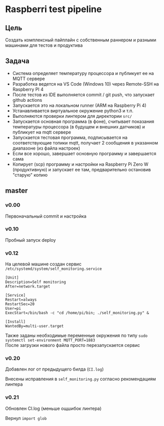# Raspberri test pipeline

## Цель

Создать комплексный пайплайн с собственным раннером и разными машинами для тестов и продуктива

## Задача

* Система определяет температуру процессора и публикует ее на MQTT сервере
* Разработка ведется на VS Code (Windows 10) через Remote-SSH на Raspberry PI 4
* После тестов из IDE выполняется commit / git push, что запускает github actions 
* Запускается это на локальном runner (ARM на Raspberry Pi 4)
* Устанавливается виртуальное окружение python3 и т.п.
* Выполняются проверки линтером для директории `src/`
* Запускается основная программа (в фоне), считывает показания температуры процессора (в будущем и внешних датчиков) и публикует на mqtt сервере
* Запускается тестовая программа, подписывается на соответствующие топики mqtt, получает 2 сообщения в указанном диапазоне (из файла настроек)
* Если все хорошо, завершает основную программу и завершается сама
* Копирует (scp) программу и настройки на Raspberry Pi Zero W (продуктивную) и запускает ее там, предварительно остановив "старую" копию

## master

### v0.00

Первоначальный commit и настройка

### v0.10

Пробный запуск deploy

### v0.12

На целевой машине создан сервис `/etc/systemd/system/self_monitoring.service`

    [Unit]
    Description=Self monitoring
    After=network.target

    [Service]
    Restart=always
    RestartSec=20
    User=pi
    ExecStart=/bin/bash -c "cd /home/pi/bin; ./self_monitoring.py" &

    [Install]
    WantedBy=multi-user.target

Также заданы необходимые переменные окружения по типу `sudo systemctl set-environment MQTT_PORT=1883`  
После загрузки нового файла просто перезапускается сервис

### v0.20

Добавлен лог от предыдущего билда (`CI.log`)

Внесены исправления в `self_monitoring.py` согласно рекомендациям линтера

### v0.21

Обновлен CI.log (меньше ощшибок линтера)

Вернул `import glob`
